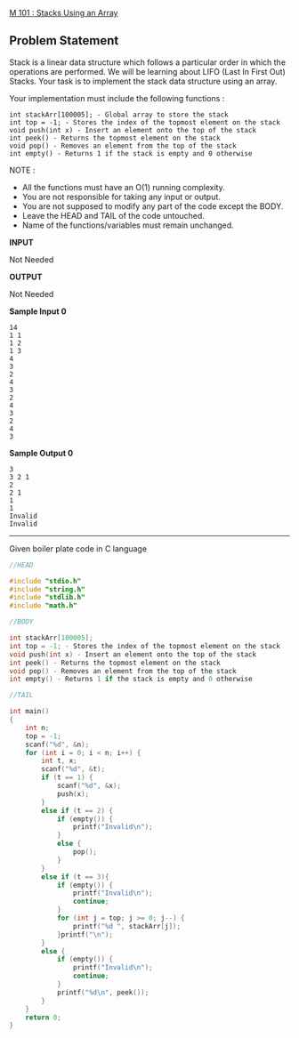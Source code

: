 [M 101 : Stacks Using an Array](https://www.hackerrank.com/contests/may-jun-2023-ccc-lbrce-coding-practice-open/challenges/02x01-stacks-using-an-array)

**Problem Statement**
---
Stack is a linear data structure which follows a particular order in which the operations are performed. We will be learning about LIFO (Last In First Out) Stacks.
Your task is to implement the stack data structure using an array.

Your implementation must include the following functions :

```
int stackArr[100005]; - Global array to store the stack
int top = -1; - Stores the index of the topmost element on the stack
void push(int x) - Insert an element onto the top of the stack
int peek() - Returns the topmost element on the stack
void pop() - Removes an element from the top of the stack
int empty() - Returns 1 if the stack is empty and 0 otherwise
```

NOTE :
- All the functions must have an O(1) running complexity.
- You are not responsible for taking any input or output.
- You are not supposed to modify any part of the code except the BODY.
- Leave the HEAD and TAIL of the code untouched.
- Name of the functions/variables must remain unchanged.

**INPUT**

Not Needed

**OUTPUT**

Not Needed

**Sample Input 0**

```
14
1 1
1 2
1 3
4
3
2
4
3
2
4
3
2
4
3
```

**Sample Output 0**

```
3
3 2 1 
2
2 1 
1
1 
Invalid
Invalid
```

---

Given boiler plate code in C language

```C
//HEAD

#include "stdio.h"
#include "string.h"
#include "stdlib.h"
#include "math.h"

//BODY

int stackArr[100005];
int top = -1; - Stores the index of the topmost element on the stack
void push(int x) - Insert an element onto the top of the stack
int peek() - Returns the topmost element on the stack
void pop() - Removes an element from the top of the stack
int empty() - Returns 1 if the stack is empty and 0 otherwise

//TAIL

int main()
{
    int n;
    top = -1;
    scanf("%d", &n);
    for (int i = 0; i < n; i++) {
        int t, x;
        scanf("%d", &t);
        if (t == 1) {
            scanf("%d", &x);
            push(x);
        }
        else if (t == 2) {
            if (empty()) {
                printf("Invalid\n");
            }
            else {
                pop();
            }
        }
        else if (t == 3){
            if (empty()) {
                printf("Invalid\n");
                continue;
            }
            for (int j = top; j >= 0; j--) {
                printf("%d ", stackArr[j]);
            }printf("\n");
        }
        else {
            if (empty()) {
                printf("Invalid\n");
                continue;
            }
            printf("%d\n", peek());
        }
    }
    return 0;
}
```